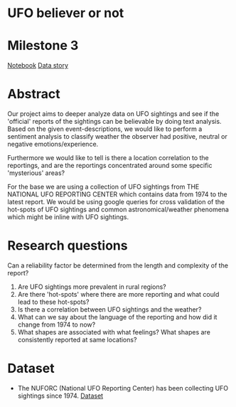 # UFO believer or not

# Milestone 3
[Notebook](https://github.com/kiru/ada_project/blob/master/UFO.ipynb)
[Data story](https://ada-nuforc-analysis.github.io/)

# Abstract

Our project aims to deeper analyze data on UFO sightings and see if the 'official' reports of the sightings can be believable by doing text analysis. Based on the given event-descriptions, we would like to perform a sentiment analysis to classify weather the observer had positive, neutral or negative emotions/experience. 

Furthermore we would like to tell is there a location correlation to the reportings, and are the reportings concentrated around some specific 'mysterious' areas?

For the base we are using a collection of UFO sightings from THE NATIONAL UFO REPORTING CENTER which contains data from 1974 to the latest report. We would be using google queries for cross validation of the hot-spots of UFO sightings and common astronomical/weather phenomena which might be inline with UFO sightings.


# Research questions

 Can a reliability factor be determined from the length and complexity of the report?
1. Are UFO sightings more prevalent in rural regions?
2. Are there 'hot-spots' where there are more reporting and what could lead to these hot-spots? 
3. Is there a correlation between UFO sightings and the weather?
4. What can we say about the language of the reporting and how did it change from 1974 to now?
5. What shapes are associated with what feelings? What shapes are consistently reported at same locations?

# Dataset
* The NUFORC (National UFO Reporting Center) has been collecting UFO sightings since 1974. [Dataset](http://www.nuforc.org/webreports.html)


